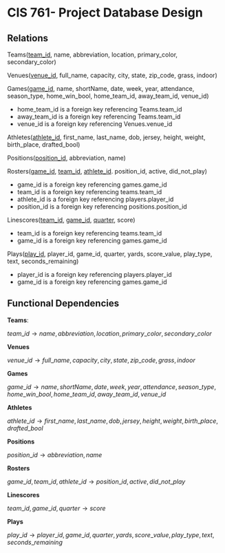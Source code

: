 # CIS 761- Project Database Design

## Relations

Teams(<ins>team_id</ins>, name, abbreviation, location, primary_color, secondary_color)

Venues(<ins>venue_id</ins>, full_name, capacity, city, state, zip_code, grass, indoor)

Games(<ins>game_id</ins>, name, shortName, date, week, year, attendance, season_type, home_win_bool, home_team_id, away_team_id, venue_id)

* home_team_id is a foreign key referencing Teams.team_id
* away_team_id is a foreign key referencing Teams.team_id
* venue_id is a foreign key referencing Venues.venue_id
	
Athletes(<ins>athlete_id</ins>, first_name, last_name, dob, jersey, height, weight, birth_place, drafted_bool)

Positions(<ins>position_id</ins>, abbreviation, name)

Rosters(<ins>game_id</ins>, <ins>team_id</ins>, <ins>athlete_id</ins>. position_id, active, did_not_play)

* game_id is a foreign key referencing games.game_id
* team_id is a foreign key referencing teams.team_id
* athlete_id is a foreign key referencing players.player_id
* position_id is a foreign key referencing positions.position_id
	
Linescores(<ins>team_id</ins>, <ins>game_id</ins>, <ins>quarter</ins>, score)

* team_id is a foreign key referencing teams.team_id
* game_id is a foreign key referencing games.game_id

Plays(<ins>play_id</ins>, player_id, game_id, quarter, yards, score_value, play_type, text, seconds_remaining)

* player_id is a foreign key referencing players.player_id
* game_id is a foreign key referencing games.game_id

## Functional Dependencies

**Teams**:

$`team\_id \to name, abbreviation, location, primary\_color, secondary\_color`$

**Venues**

$`venue\_id \to full\_name, capacity, city, state, zip\_code, grass, indoor`$

**Games**

$`game\_id \to name, shortName, date, week, year, attendance, season\_type, home\_win\_bool, home\_team\_id, away\_team\_id, venue\_id`$

**Athletes**

$`athlete\_id \to first\_name, last\_name, dob, jersey, height, weight, birth\_place, drafted\_bool`$

**Positions**

$`position\_id \to abbreviation, name`$

**Rosters**

$`game\_id, team\_id, athlete\_id \to position\_id, active, did\_not\_play`$

**Linescores**

$`team\_id, game\_id, quarter \to score`$

**Plays**

$`play\_id \to player\_id, game\_id, quarter, yards, score\_value, play\_type, text, seconds\_remaining`$